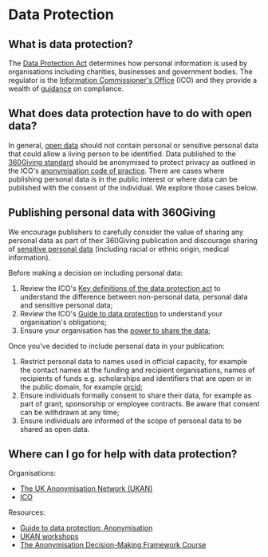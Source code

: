 # Data Protection

## What is data protection?

The [Data Protection Act](https://www.gov.uk/data-protection/the-data-protection-act) determines how personal information is used by organisations including charities, businesses and government bodies. The regulator is the [Information Commissioner's Office](https://ico.org.uk/) (ICO) and they provide a wealth of [guidance](https://ico.org.uk/for-organisations/guide-to-data-protection/) on compliance.

## What does data protection have to do with open data?

In general, [open data](https://theodi.org/what-is-open-data) should not contain personal or sensitive personal data that could allow a living person to be identified. Data published to the [360Giving standard](http://www.threesixtygiving.org/standard/) should be anonymised to protect privacy as outlined in the ICO's [anonymisation code of practice](https://ico.org.uk/for-organisations/guide-to-data-protection/anonymisation/). There are cases where publishing personal data is in the public interest or where data can be published with the consent of the individual. We explore those cases below.

## Publishing personal data with 360Giving
We encourage publishers to carefully consider the value of sharing any personal data as part of their 360Giving publication and discourage sharing of [sensitive personal data](http://www.legislation.gov.uk/ukpga/1998/29/section/2) (including racial or ethnic origin, medical information). 

Before making a decision on including personal data:

 1. Review the ICO's [Key definitions of the data protection act](https://ico.org.uk/for-organisations/guide-to-data-protection/key-definitions/) to understand the difference between non-personal data, personal data and sensitive personal data;
 2. Review the ICO's [Guide to data protection](https://ico.org.uk/for-organisations/guide-to-data-protection/) to understand your organisation's obligations;
 3. Ensure your organisation has the [power to share the data](https://ico.org.uk/for-organisations/guide-to-data-protection/data-sharing/); 
 
 Once you've decided to include personal data in your publication:
 
 1. Restrict personal data to names used in official capacity, for example the contact names at the funding and recipient organisations, names of recipients of funds e.g. scholarships and identifiers that are open or in the public domain, for example [orcid](https://orcid.org/);
 2. Ensure individuals formally consent to share their data, for example as part of grant, sponsorship or employee contracts. Be aware that consent can be withdrawn at any time;
 3. Ensure individuals are informed of the scope of personal data to be shared as open data.

## Where can I go for help with data protection?

Organisations:
* [The UK Anonymisation Network (UKAN)](http://ukanon.net/)
* [ICO](https://ico.org.uk/)

Resources:
* [Guide to data protection: Anonymisation](https://ico.org.uk/for-organisations/guide-to-data-protection/anonymisation/)
* [UKAN workshops](http://ukanon.net/services-for-members/advisory-service/)
* [The Anonymisation Decision-Making Framework Course](http://theodi.github.io/ukan-course/#0.1)

